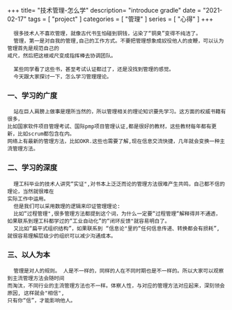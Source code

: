 +++
title= "技术管理-怎么学"
description= "introduce gradle"
date = "2021-02-17"
tags = [
    "project"
]
categories = [
  "管理"
]
series = [
  "心得"
]
+++

      很多技术人不喜欢管理，就像古代书生怕碰到铜钱，沾染了“铜臭”变得不纯洁了。
      管理，第一是对自我的管理,自己的工作方式。不要把管理想象成奴役他人的皮鞭，可以认为管理首先是规范自己的
    戒尺，然后把这根戒尺变成指挥棒去协调团队。

      某些同学看了这些书，甚至考试认证都过了，还是没找到管理的感觉。
      今天跟大家探讨一下，怎么学习管理理论。

### 一、学习的广度
      站在巨人肩膀上做事是理所当然的，所以管理相关的理论知识要先学习。这方面的权威书籍有很多，
    比如国家软件项目管理考试、国际pmp项目管理认证,都是很好的教材，这些教材每年都有更新，比如scrum都包含在内。
    网络上有最新的管理方法，比如OKR.这些也需要了解,现在信息交流快捷，几年就会变换一种主流管理方法。

### 二、学习的深度
      理工科毕业的技术人讲究“实证",对书本上泛泛而论的管理方法很难产生共鸣，自己都不信的理论，当然就很难在
    实际工作中运用。
      但是我们可以采用数理的逻辑来印证管理理论:
      比如“过程管理",很多管理方法都提到这个词，为什么一定要“过程管理“解释得并不通透，
    如果联系到理工科都学过的“工业自动化”的“闭环反馈"就容易明白了。    
      又比如“扁平式组织结构”，如果联系到 “信息论"里的“任何信息传递、转换都会有损耗”,
    就很容易理解层级少的组织可以减少沟通成本。

### 三、以人为本
      管理是对人的规则。 人是不一样的，同样的人在不同时期也是不一样的。所以大家可以观察到主流管理方法会随时间
    而淘汰，不同行业的主流管理方法也不一样。体察人性，与对应的管理方法对应起来，深刻领会原因, 这样就会"相信",
    只有你“信”，才能影响他人。

